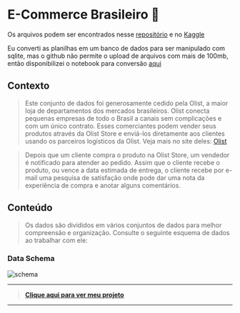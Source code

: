 # E-Commerce Brasileiro :department_store:
Os arquivos podem ser encontrados nesse [repositório](https://github.com/FabricioMacena/Data_Science/tree/main/Brazillian%20E-Commerce%20by%20Olist/files) e no [Kaggle](https://www.kaggle.com/datasets/olistbr/brazilian-ecommerce)

Eu converti as planilhas em um banco de dados para ser manipulado com sqlite, mas o github não permite o upload de arquivos com mais de 100mb, então disponibilizei o notebook para conversão [aqui](https://github.com/FabricioMacena/Data_Science/blob/main/Brazillian%20E-Commerce%20by%20Olist/to_sql.ipynb)

## Contexto
> Este conjunto de dados foi generosamente cedido pela Olist, a maior loja de departamentos dos mercados brasileiros. Olist conecta pequenas empresas de todo o Brasil a canais sem complicações e com um único contrato. Esses comerciantes podem vender seus produtos através da Olist Store e enviá-los diretamente aos clientes usando os parceiros logísticos da Olist. Veja mais no site deles: [Olist](www.olist.com)

> Depois que um cliente compra o produto na Olist Store, um vendedor é notificado para atender ao pedido. Assim que o cliente recebe o produto, ou vence a data estimada de entrega, o cliente recebe por e-mail uma pesquisa de satisfação onde pode dar uma nota da experiência de compra e anotar alguns comentários.

## Conteúdo
> Os dados são divididos em vários conjuntos de dados para melhor compreensão e organização. Consulte o seguinte esquema de dados ao trabalhar com ele:

### Data Schema
![schema](https://i.imgur.com/HRhd2Y0.png)

___

> **[Clique aqui para ver meu projeto](https://github.com/FabricioMacena/Data_Science/blob/main/Brazillian%20E-Commerce%20by%20Olist/(PT)/brazillian_ecommerce(PT).ipynb)**

___